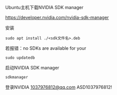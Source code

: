 
Ubuntu主机下载NVIDIA SDK manager

https://developer.nvidia.com/nvidia-sdk-manager

安装
```
sudo apt install ./<sdk文件名>.deb
```

若报错：no SDKs are available for your
```
sudo updatedb
```

启动NVIDIA SDK manager
```
sdkmanager
```

登录NVIDIA
1037976812@qq.com
ASD1037976812!